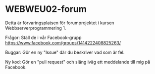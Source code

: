 WEBWEU02-forum
==============

Detta är förvaringsplatsen för forumprojektet i kursen Webbserverprogrammering 1.

Frågor:
    Ställ de i vår Facebook-grupp https://www.facebook.com/groups/1414222408825263/

Buggar:
    Gör en ny "Issue" där du beskriver vad som är fel.

Ny kod:
    Gör en "pull request" och släng iväg ett meddelande till mig på Facebook.